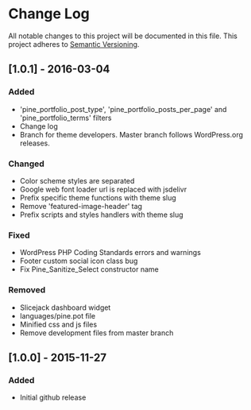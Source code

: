 # Change Log
All notable changes to this project will be documented in this file.
This project adheres to [Semantic Versioning](http://semver.org/).

## [1.0.1] - 2016-03-04
### Added
- 'pine_portfolio_post_type', 'pine_portfolio_posts_per_page' and 'pine_portfolio_terms' filters
- Change log
- Branch for theme developers. Master branch follows WordPress.org releases.

### Changed
- Color scheme styles are separated
- Google web font loader url is replaced with jsdelivr
- Prefix specific theme functions with theme slug
- Remove 'featured-image-header' tag
- Prefix scripts and styles handlers with theme slug

### Fixed
- WordPress PHP Coding Standards errors and warnings
- Footer custom social icon class bug
- Fix Pine_Sanitize_Select constructor name

### Removed
- Slicejack dashboard widget
- languages/pine.pot file
- Minified css and js files
- Remove development files from master branch

## [1.0.0] - 2015-11-27
### Added
- Initial github release